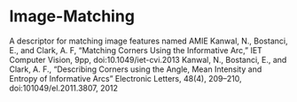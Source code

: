 # Image-Matching
A descriptor for matching image features named AMIE
Kanwal, N., Bostanci, E., and Clark, A. F, “Matching Corners Using the Informative Arc,” IET Computer Vision, 9pp, doi:10.1049/iet-cvi.2013
Kanwal, N., Bostanci, E., and Clark, A. F., “Describing Corners using the Angle, Mean Intensity and Entropy of Informative Arcs” Electronic Letters, 48(4), 209–210, doi:101049/el.2011.3807, 2012
